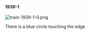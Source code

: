 #### 1939-1
![train-1939-1-0.png](https://github.com/lil-lab/nlvr/raw/master/nlvr/train/images/35/train-1939-1-0.png "train-1939-1-0.png")

There is a blue circle touching the edge
